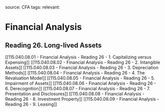 source: CFA
tags: 
relevant: 

# Financial Analysis

## Reading 26. Long-lived Assets

[[115.040.08.01 - Financial Analysis - Reading 26 - 1. Capitalizing versus Expensing]]
[[115.040.08.02 - Financial Analysis - Reading 26 - 2. Intangible Assets]]
[[115.040.08.03 - Financial Analysis - Reading 26 - 3. Depreciation Methods]]
[[115.040.08.04 - Financial Analysis - Reading 26 - 4. The Revaluation Model]]
[[115.040.08.05 - Financial Analysis - Reading 26 - 5. Impairment of Assets]]
[[115.040.08.06 - Financial Analysis - Reading 26 - 6. Derecognition]]
[[115.040.08.07 - Financial Analysis - Reading 26 - 7. Presentation and Disclosures]]
[[115.040.08.08 - Financial Analysis - Reading 26 - 8. Investment Property]]
[[115.040.08.09 - Financial Analysis - Reading 26 - 9. Leasing]]

